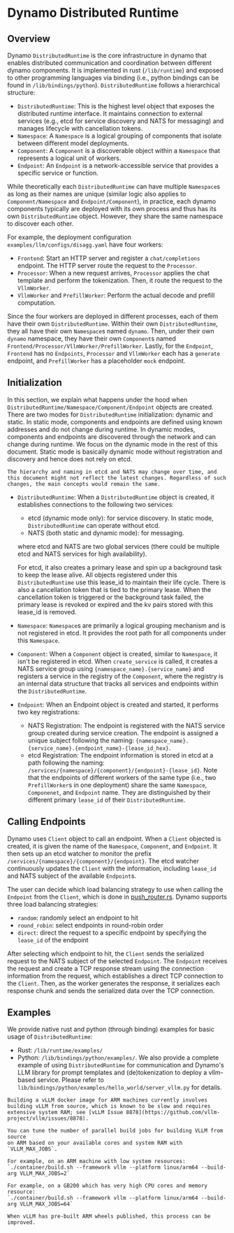 <!--
SPDX-FileCopyrightText: Copyright (c) 2025 NVIDIA CORPORATION & AFFILIATES. All rights reserved.
SPDX-License-Identifier: Apache-2.0

Licensed under the Apache License, Version 2.0 (the "License");
you may not use this file except in compliance with the License.
You may obtain a copy of the License at

http://www.apache.org/licenses/LICENSE-2.0

Unless required by applicable law or agreed to in writing, software
distributed under the License is distributed on an "AS IS" BASIS,
WITHOUT WARRANTIES OR CONDITIONS OF ANY KIND, either express or implied.
See the License for the specific language governing permissions and
limitations under the License.
-->

# Dynamo Distributed Runtime

## Overview

Dynamo `DistributedRuntime` is the core infrastructure in dynamo that enables distributed communication and coordination between different dynamo components. It is implemented in rust (`/lib/runtime`) and exposed to other programming languages via binding (i.e., python bindings can be found in `/lib/bindings/python`). `DistributedRuntime` follows a hierarchical structure:

- `DistributedRuntime`: This is the highest level object that exposes the distributed runtime interface. It maintains connection to external services (e.g., etcd for service discovery and NATS for messaging) and manages lifecycle with cancellation tokens.
- `Namespace`: A `Namespace` is a logical grouping of components that isolate between different model deployments.
- `Component`: A `Component` is a discoverable object within a `Namespace` that represents a logical unit of workers.
- `Endpoint`: An `Endpoint` is a network-accessible service that provides a specific service or function.

While theoretically each `DistributedRuntime` can have multiple `Namespace`s as long as their names are unique (similar logic also applies to `Component/Namespace` and `Endpoint/Component`), in practice, each dynamo components typically are deployed with its own process and thus has its own `DistributedRuntime` object. However, they share the same namespace to discover each other.

For example, the deployment configuration `examples/llm/configs/disagg.yaml` have four workers:

- `Frontend`: Start an HTTP server and register a `chat/completions` endpoint. The HTTP server route the request to the `Processor`.
- `Processor`: When a new request arrives, `Processor` applies the chat template and perform the tokenization. Then, it route the request to the `VllmWorker`.
- `VllmWorker` and `PrefillWorker`: Perform the actual decode and prefill computation.

Since the four workers are deployed in different processes, each of them have their own `DistributedRuntime`. Within their own `DistributedRuntime`, they all have their own `Namespace`s named `dynamo`. Then, under their own `dynamo` namespace, they have their own `Component`s named `Frontend/Processor/VllmWorker/PrefillWorker`. Lastly, for the `Endpoint`, `Frontend` has no `Endpoints`, `Processor` and `VllmWorker` each has a `generate` endpoint, and `PrefillWorker` has a placeholder `mock` endpoint.

## Initialization

In this section, we explain what happens under the hood when `DistributedRuntime/Namespace/Component/Endpoint` objects are created. There are two modes for `DistributedRuntime` initialization: dynamic and static. In static mode, components and endpoints are defined using known addresses and do not change during runtime. In dynamic modes, components and endpoints are discovered through the network and can change during runtime. We focus on the dynamic mode in the rest of this document. Static mode is basically dynamic mode without registration and discovery and hence does not rely on etcd.

```{caution}
The hierarchy and naming in etcd and NATS may change over time, and this document might not reflect the latest changes. Regardless of such changes, the main concepts would remain the same.
```

- `DistributedRuntime`: When a `DistributedRuntime` object is created, it establishes connections to the following two services:
    - etcd (dynamic mode only): for service discovery. In static mode, `DistributedRuntime` can operate without etcd.
    - NATS (both static and dynamic mode): for messaging.

  where etcd and NATS are two global services (there could be multiple etcd and NATS services for high availability).

  For etcd, it also creates a primary lease and spin up a background task to keep the lease alive. All objects registered under this `DistributedRuntime` use this lease_id to maintain their life cycle. There is also a cancellation token that is tied to the primary lease. When the cancellation token is triggered or the background task failed, the primary lease is revoked or expired and the kv pairs stored with this lease_id is removed.
- `Namespace`: `Namespace`s are primarily a logical grouping mechanism and is not registered in etcd. It provides the root path for all components under this `Namespace`.
- `Component`: When a `Component` object is created, similar to `Namespace`, it isn't be registered in etcd. When `create_service` is called, it creates a NATS service group using `{namespace_name}.{service_name}` and registers a service in the registry of the `Component`, where the registry is an internal data structure that tracks all services and endpoints within the `DistributedRuntime`.
- `Endpoint`: When an Endpoint object is created and started, it performs two key registrations:
  - NATS Registration: The endpoint is registered with the NATS service group created during service creation. The endpoint is assigned a unique subject following the naming: `{namespace_name}.{service_name}.{endpoint_name}-{lease_id_hex}`.
  - etcd Registration: The endpoint information is stored in etcd at a path following the naming: `/services/{namespace}/{component}/{endpoint}-{lease_id}`. Note that the endpoints of different workers of the same type (i.e., two `PrefillWorker`s in one deployment) share the same `Namespace`, `Componenet`, and `Endpoint` name. They are distinguished by their different primary `lease_id` of their `DistributedRuntime`.

## Calling Endpoints

Dynamo uses `Client` object to call an endpoint. When a `Client` objected is created, it is given the name of the `Namespace`, `Component`, and `Endpoint`. It then sets up an etcd watcher to monitor the prefix `/services/{namespace}/{component}/{endpoint}`. The etcd watcher continuously updates the `Client` with the information, including `lease_id` and NATS subject of the available `Endpoint`s.

The user can decide which load balancing strategy to use when calling the `Endpoint` from the `Client`, which is done in [push_router.rs](../../lib/runtime/src/pipeline/network/egress/push_router.rs). Dynamo supports three load balancing strategies:

- `random`: randomly select an endpoint to hit
- `round_robin`: select endpoints in round-robin order
- `direct`: direct the request to a specific endpoint by specifying the `lease_id` of the endpoint

After selecting which endpoint to hit, the `Client` sends the serialized request to the NATS subject of the selected `Endpoint`. The `Endpoint` receives the request and create a TCP response stream using the connection information from the request, which establishes a direct TCP connection to the `Client`. Then, as the worker generates the response, it serializes each response chunk and sends the serialized data over the TCP connection.

## Examples

We provide native rust and python (through binding) examples for basic usage of `DistributedRuntime`:

- Rust: `/lib/runtime/examples/`
- Python: `/lib/bindings/python/examples/`. We also provide a complete example of using `DistributedRuntime` for communication and Dynamo's LLM library for prompt templates and (de)tokenization to deploy a vllm-based service. Please refer to `lib/bindings/python/examples/hello_world/server_vllm.py` for details.

```{note}
Building a vLLM docker image for ARM machines currently involves building vLLM from source, which is known to be slow and requires extensive system RAM; see [vLLM Issue 8878](https://github.com/vllm-project/vllm/issues/8878).

You can tune the number of parallel build jobs for building VLLM from source
on ARM based on your available cores and system RAM with `VLLM_MAX_JOBS`.

For example, on an ARM machine with low system resources:
`./container/build.sh --framework vllm --platform linux/arm64 --build-arg VLLM_MAX_JOBS=2`

For example, on a GB200 which has very high CPU cores and memory resource:
`./container/build.sh --framework vllm --platform linux/arm64 --build-arg VLLM_MAX_JOBS=64`

When vLLM has pre-built ARM wheels published, this process can be improved.
```
